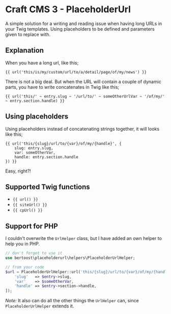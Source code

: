 # Craft CMS 3 - PlaceholderUrl

A simple solution for a writing and reading issue when having long URLs in your Twig templates. Using placeholders to be defined and parameters given to replace with.

## Explanation

When you have a long url, like this;

```twig
{{ url('this/is/my/custom/url/to/a/detail/page/of/my/news') }}
```

There is not a big deal. But when the URL will contain a couple of dynamic parts, you have to write concatenates in Twig like this;

```twig
{{ url('this/' ~ entry.slug ~ '/url/to/' ~ someOtherUrlVar ~ '/of/my/' ~ entry.section.handle) }}
```

## Using placeholders

Using placeholders instead of concatenating strings together, it will looks like this;

```twig
{{ url('this/{slug}/url/to/{var}/of/my/{handle}', {
    slug: entry.slug,
    var: someOtherVar,
    handle: entry.section.handle
}) }}
```

Easy, right?!

## Supported Twig functions

- `{{ url() }}`
- `{{ siteUrl() }}`
- `{{ cpUrl() }}`

## Support for PHP

I couldn't overwrite the `UrlHelper` class, but I have added an own helper to help you in PHP.

```php
// don't forget to use it
use bertoost\placeholderurl\helpers\PlaceholderUrlHelper;

// from your code
$url = PlaceholderUrlHelper::url('this/{slug}/url/to/{var}/of/my/{handle}', [
    'slug'   => $entry->slug,
    'var'    => $someOtherVar,
    'handle' => $entry->section->handle,
]);
```

_Note:_ It also can do all the other things the `UrlHelper` can, since `PlaceholderUrlHelper` extends it.
